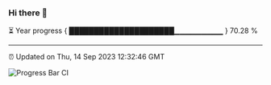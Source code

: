 ### Hi there 👋

⏳ Year progress { █████████████████████▁▁▁▁▁▁▁▁▁ } 70.28 %

---

⏰ Updated on Thu, 14 Sep 2023 12:32:46 GMT

![Progress Bar CI](https://github.com/ZhaoGui/ZhaoGui/workflows/Progress%20Bar%20CI/badge.svg)
